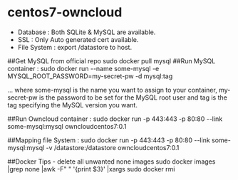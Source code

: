 # centos7-owncloud
   - Database : Both SQLite & MySQL are available.
   - SSL : Only Auto generated cert available.
   - File System : export /datastore to host.

##Get MySQL from official repo
	sudo docker pull mysql
##Run MySQL container :
	sudo docker run --name some-mysql -e MYSQL_ROOT_PASSWORD=my-secret-pw -d mysql:tag

… where some-mysql is the name you want to assign to your container, my-secret-pw is the password to be set for the MySQL root user and tag is the tag specifying the MySQL version you want. 

##Run Owncloud container : 
	sudo docker run -p 443:443 -p 80:80 --link some-mysql:mysql owncloudcentos7:0.1

##Mapping file System :
	sudo docker run -p 443:443 -p 80:80 --link some-mysql:mysql -v /datastore:/datastore owncloudcentos7:0.1

##Docker Tips 
    - delete all unwanted none images
    	sudo docker images |grep none |awk -F" " '{print $3}' |xargs sudo docker rmi

